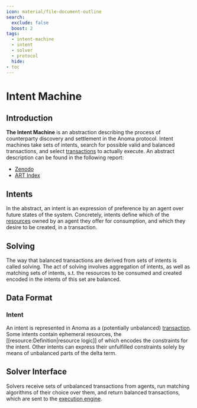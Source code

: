 ```yaml
---
icon: material/file-document-outline
search:
  exclude: false
  boost: 2
tags:
  - intent-machine
  - intent
  - solver
  - protocol
  hide:
- toc
---
```


# Intent Machine
## Introduction

**The Intent Machine** is an abstraction describing the process of counterparty discovery and settlement in the Anoma protocol. Intent machines take sets of intents, search for possible valid and balanced transactions, and select [transactions](../resource_machine/transaction.md) to actually execute. An abstract description can be found in the following report:

- [Zenodo](https://zenodo.org/records/10654543)
- [ART Index](https://art.anoma.net/list.html#paper-10654543)

## Intents
In the abstract, an intent is an expression of preference by an agent over future states of the system. Concretely, intents define which of the [resources](../resource_machine/index.md) owned by an agent they offer for consumption, and which they desire to be created, in a transaction.

## Solving
The way that balanced transactions are derived from sets of intents is called solving. The act of solving involves aggregation of intents, as well as matching sets of intents, s.t. the resources to be consumed and created encoded in the intents of this set are balanced.

## Data Format
### Intent
An intent is represented in Anoma as a (potentially unbalanced) [transaction](../resource_machine/transaction.md). Some intents contain ephemeral resources, the [[resource:Definition|resource logic]] of which encodes the constraints for the intent. Other intents can express their unfulfilled constraints solely by means of unbalanced parts of the delta term.

## Solver Interface

Solvers receive sets of unbalanced transactions from agents, run matching algorithms of their choice over them, and return balanced transactions, which are sent to the [execution engine](../../arch/node/ordering/execution/index.md).
